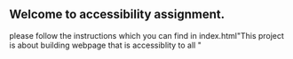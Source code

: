 ## Welcome to accessibility assignment.
please follow the instructions which you can find in index.html"This project is about building webpage that is accessiblity to all "
